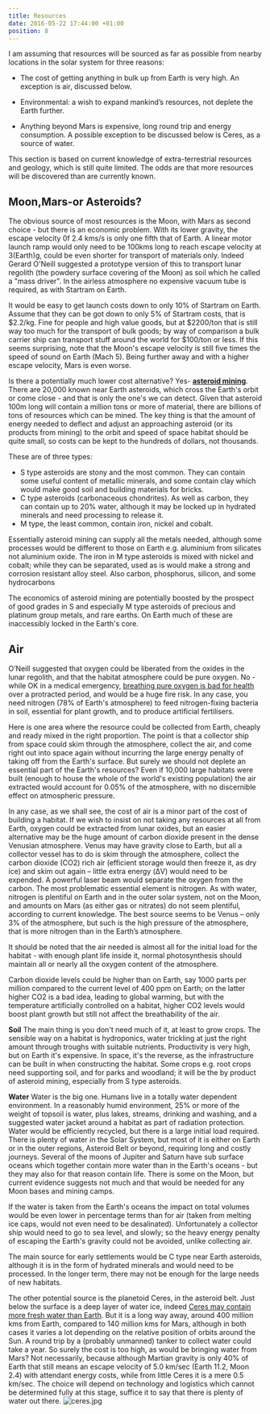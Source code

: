 ```yaml
---
title: Resources
date: 2016-05-22 17:44:00 +01:00
position: 8
---
```


I am assuming that resources will be sourced as far as possible from nearby locations in the solar system for three reasons:

* The cost of getting anything in bulk up from Earth is very high. An exception is air, discussed below. 

* Environmental: a wish to expand mankind’s resources, not deplete the Earth further.

* Anything beyond Mars is expensive, long round trip and energy consumption. A possible exception to be discussed below is Ceres, as a source of water. 

This section is based on current knowledge of extra-terrestrial resources and geology, which is still quite limited. The odds are that more resources will be discovered than are currently known.

## Moon,Mars-or Asteroids? 
The obvious source of most resources is the Moon, with Mars as second choice - but there is an economic problem. With its lower gravity, the escape velocity 0f 2.4 kms/s is only one fifth that of Earth. A linear motor launch ramp would only need to be 100kms long to reach escape velocity at 3(Earth)g, could be even shorter for transport of materials only. Indeed Gerard O'Neill suggested a prototype version of this to transport lunar regolith (the powdery surface covering of the Moon) as soil which he called a "mass driver". In the airless atmosphere no expensive vacuum tube is required, as with Startram on Earth. 
 
It would be easy to get launch costs down to only 10% of Startram on Earth. Assume that they can be got down to only 5% of Startram costs, that is $2.2/kg. Fine for people and high value goods, but at $2200/ton that is still way too much for the transport of bulk goods; by way of comparison a bulk carrier ship can transport stuff around the world for $100/ton or less. If this seems surprising, note that the Moon's escape velocity is still five times the speed of sound on Earth (Mach 5). Being further away and with a higher escape velocity, Mars is even worse. 

Is there a potentially much lower cost alternative? Yes- **[asteroid mining](https://en.wikipedia.org/wiki/Asteroid_mining)**.
There are 20,000 known near Earth asteroids, which cross the Earth's orbit or come close - and that is only the one's we can detect. Given that asteroid 100m long will contain a million tons or more of material, there are billions of tons of resources which can be mined. The key thing is that the amount of energy needed to deflect and adjust an approaching asteroid (or its products from mining) to the orbit and speed of space habitat should be quite small, so costs can be kept to the hundreds of dollars, not thousands. 

These are of three types:
- S type asteroids are stony and the most common. They can contain some useful content of metallic minerals, and some contain clay which would make good soil and building materials for bricks. 
- C type asteroids (carbonaceous chondrites). As well as carbon, they can contain up to 20% water, although it may be locked up in hydrated minerals and need processing to release it. 
- M type, the least common, contain iron, nickel and cobalt. 

Essentially asteroid mining can supply all the metals needed, although some processes would be different to those on Earth e.g. aluminium from silicates not aluminium oxide. The iron in M type asteroids is mixed with nickel and cobalt; while they can be separated, used as is would make a strong and corrosion resistant alloy steel. Also carbon, phosphorus, silicon,  and some hydrocarbons

The economics of asteroid mining are potentially boosted by the prospect of good grades in S and especially M type asteroids of precious and platinum group metals, and rare earths. On Earth much of these are inaccessibly locked in the Earth's core.  

## Air
O’Neill suggested that oxygen could be liberated from the oxides in the lunar regolith, and that the habitat atmosphere could be pure oxygen. No - while OK in a medical emergency, [breathing pure oxygen is bad for health][oxygen] over a protracted period, and would be a huge fire risk. In any case, you need nitrogen (78% of Earth's atmosphere) to feed nitrogen-fixing bacteria in soil, essential for plant growth, and to produce artificial fertilisers.

Here is one area where the resource could be collected from Earth, cheaply and ready mixed in the right proportion. The point is that a collector ship from space could skim through the atmosphere, collect the air, and come right out into space again without incurring the large energy penalty of taking off from the Earth's surface. But surely we should not deplete an essential part of the Earth's resources? Even if 10,000 large habitats were built (enough to house the whole of the world's existing population) the air extracted would account for 0.05% of the atmosphere, with no discernible effect on atmospheric pressure. 

In any case, as we shall see, the cost of air is a  minor part of the cost of building a habitat. If we wish to insist on not taking any resources at all from Earth, oxygen could be extracted from lunar oxides, but an easier alternative may be the huge amount of carbon dioxide present in the dense Venusian atmosphere. Venus may have gravity close to Earth, but all a collector vessel has to do is skim through the atmosphere, collect the carbon dioxide (CO2) rich air (efficient storage would then freeze it, as dry ice) and skim out again – little extra energy (ΔV) would need to be expended. A powerful laser beam would separate the oxygen from the carbon. The most problematic essential element is nitrogen.  As with water, nitrogen is plentiful on Earth and in the outer solar system, not on the Moon, and amounts on Mars (as either gas or nitrates) do not seem plentiful, according to current knowledge. The best source seems to be Venus – only 3% of the atmosphere, but such is the high pressure of the atmosphere, that  is more nitrogen than in the Earth’s atmosphere.

It should be noted that the air needed is almost all for the initial load for the habitat - with enough plant life inside it, normal photosynthesis should maintain all or nearly all the oxygen content of the atmosphere. 

Carbon dioxide levels could be higher than on Earth, say 1000 parts per million compared to the current level of 400 ppm on Earth; on the latter higher CO2 is a bad idea, leading to global warming, but with the temperature artificially controlled on a habitat, higher CO2 levels would boost plant growth but still not affect the breathability of the air.  

**Soil**
The main thing is you don't need much of it, at least to grow crops. The sensible way on a habitat is hydroponics, water trickling at just the right amount through troughs with suitable nutrients. Productivity is very high, but on Earth it's expensive. In space, it's the reverse, as the infrastructure can be built in when constructing the habitat. Some crops e.g. root crops need supporting soil, and for parks and woodland; it will be the by product of asteroid mining, especially from S type asteroids.   

**Water**
Water is the big one. Humans live in a totally water dependent environment. In a reasonably humid environment, 25% or more of the weight of topsoil is water, plus lakes, streams, drinking and washing, and a suggested water jacket around a habitat as part of radiation protection. Water would be efficiently recycled, but there is a large initial load required. There is plenty of water in the Solar System, but most of it is either on Earth  or in the outer regions, Asteroid Belt or beyond, requiring long and costly journeys. Several of the moons of Jupiter and Saturn have sub surface oceans which together contain more water than in the Earth's oceans - but they may also for that reason contain life. There is some on the Moon, but current evidence suggests not much and that would be needed for any Moon bases and mining camps. 

If the water is taken from the Earth's oceans the impact on total volumes would be even lower in percentage terms than for air (taken from melting ice caps, would not even need to be desalinated). Unfortunately a collector ship would need to go to sea level, and slowly; so the heavy energy penalty of escaping the Earth's gravity could not be avoided, unlike collecting air. 

The main source for early settlements would be C type near Earth asteroids, although it is in the form of hydrated minerals and would need to be processed. In the longer term, there may not be enough for the large needs of new habitats. 

The other potential source is the planetoid Ceres, in the asteroid belt. Just below the surface is a deep layer of water ice, indeed [Ceres may contain more fresh water than Earth](https://www.space.com/1526-largest-asteroid-fresh-water-earth.html). But it is a long way away, around 400 million kms from Earth, compared to 140 million kms for Mars, although in both cases it varies a lot depending on the relative position of orbits around the Sun. A round trip by a (probably unmanned) tanker to collect water could take a year. So surely the cost is too high, as would be bringing water from Mars? Not necessarily, because although Martian gravity is only 40% of Earth that still means an escape velocity of 5.0 km/sec (Earth 11.2, Moon 2.4) with attendant energy costs, while from little Ceres it is a mere 0.5 km/sec. The choice will depend on technology and logistics which cannot be determined fully at this stage, suffice it to say that there is plenty of water out there. 
![ceres.jpg](/uploads/ceres.jpg)



[ffc-process]: https://en.wikipedia.org/wiki/FFC_Cambridge_process
[artificial-photosynthesis]: https://science.howstuffworks.com/environmental/green-tech/energy-production/artificial-photosynthesis.htm
[water-on-mars]: https://en.wikipedia.org/wiki/Water_on_Mars
[oxygen]: https://en.wikipedia.org/wiki/Water_on_Mars
